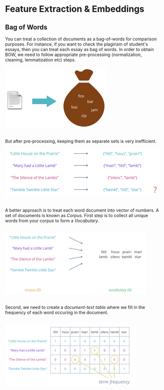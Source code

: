 # Feature Extraction & Embeddings

## Bag of Words

You can treat a collection of documents as a bag-of-words for comparison purposes. For instance, if you want to check the plagirism of student's essays, then you can treat each essay as bag of words. In order to obtain BOW, we need to follow appropriate pre-processing (normalization, cleaning, lemmatization etc) steps.<br>

<img src="./images/1. BOW.png" height="200"></img><br><br>

 But after pre-processing, keeping them as separate sets is very inefficient.<br>
 
 <img src="./images/2. text cleaning.png" height="160"></img><br><br>
 
 
A better approach is to treat each word document into vector of numbers. A set of documents is known as *Corpus*. First step is to collect all unique words from your corpus to form a *Vocabulary*.<br><br>

 <img src="./images/4. Corpus & Vocab.png" height="200"></img><br><br>


Second, we need to create a *document-text table* where we fill in the frequency of each word occuring in the document. <br><br>

<img src="./images/3. matrix.png" height="200"></img><br><br>

